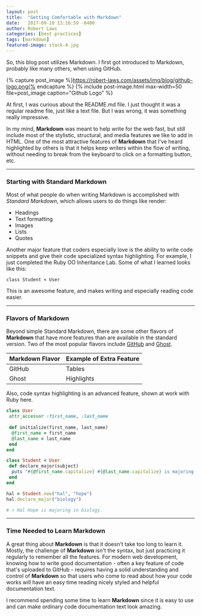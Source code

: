 ```yaml
---
layout: post
title:  "Getting Comfortable with Markdown"
date:   2017-09-10 13:16:59 -0400
author: Robert Laws
categories: [best practices]
tags: [markdown]
featured-image: stock-4.jpg
---
```

So, this blog post utilizes Markdown. I first got introduced to Markdown, probably like many others, when using GitHub.<!-- more -->

{% capture post_image %}https://robert-laws.com/assets/img/blog/github-logo.png{% endcapture %}
{% include post-image.html max-width=50 file=post_image caption="Github Logo" %}

At first, I was curious about the README.md file. I just thought it was a regular readme file, just like a text file. But I was wrong, it was something really impressive.

In my mind, **Markdown** was meant to help write for the web fast, but still include most of the stylistic, structural, and media features we like to add in HTML. One of the most attractive features of **Markdown** that I've heard highlighted by others is that it helps keep writers within the flow of writing, without needing to break from the keyboard to click on a formatting button, etc.

---

### Starting with Standard Markdown

Most of what people do when writing Markdown is accomplished with _Standard Markdown_, which allows users to do things like render:

* Headings
* Text formatting
* Images
* Lists
* Quotes

Another major feature that coders especially love is the ability to write code snippets and give their code specialized syntax highlighting. For example, I just completed the Ruby OO Inheritance Lab. Some of what I learned looks like this:

    class Student < User

This is an awesome feature, and makes writing and especially reading code easier.

---

### Flavors of Markdown

Beyond simple Standard Markdown, there are some other flavors of **Markdown** that have more features than are available in the standard version. Two of the most popular flavors include [GitHub](https://guides.github.com/features/mastering-markdown/) and [Ghost](https://help.ghost.org/hc/en-us/articles/224410728-Markdown-Guide).

Markdown Flavor | Example of Extra Feature
------------ | -------------
GitHub | Tables
Ghost | Highlights

Also, code syntax highlighting is an advanced feature, shown at work with Ruby here.

```ruby
class User
 attr_accessor :first_name, :last_name
	
 def initialize(first_name, last_name)
  @first_name = first_name
  @last_name = last_name
 end
end

class Student < User
 def declare_major(subject)
  puts "#{@first_name.capitalize} #{@last_name.capitalize} is majoring in #{subject}."
 end
end

hal = Student.new("hal", "hope")
hal.declare_major("biology")

# > Hal Hope is majoring in biology.
```

---

### Time Needed to Learn Markdown

A great thing about **Markdown** is that it doesn't take too long to learn it. Mostly, the challenge of **Markdown** isn't the syntax, but just practicing it regularly to remember all the features. For modern web development, knowing how to write good documentation - often a key feature of code that's uploaded to GitHub - requires having a solid understanding and control of **Markdown** so that users who come to read about how your code works will have an easy time reading nicely styled and helpful documentation text.

I recommend spending some time to learn **Markdown** since it is easy to use and can make ordinary code documentation text look amazing.
